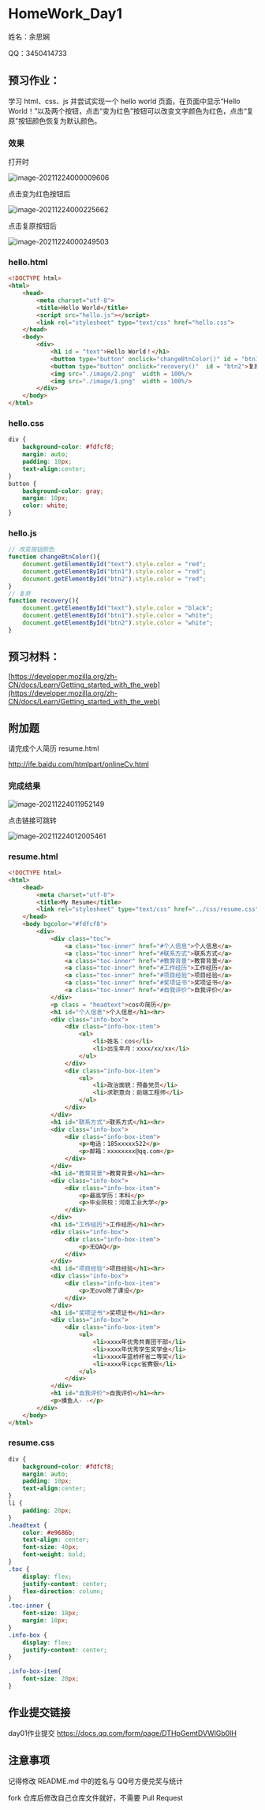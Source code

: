 # HomeWork_Day1

姓名：余思娴

QQ：3450414733

## 预习作业：

学习 html、css、js 并尝试实现一个 hello world 页面，在页面中显示“Hello World！”以及两个按钮，点击“变为红色”按钮可以改变文字颜色为红色，点击“复原”按钮颜色恢复为默认颜色。

### 效果

打开时

![image-20211224000009606](README.assets/image-20211224000009606.png)

点击变为红色按钮后

![image-20211224000225662](README.assets/image-20211224000225662.png)

点击复原按钮后

![image-20211224000249503](README.assets/image-20211224000249503.png)

### hello.html

```html
<!DOCTYPE html>
<html>
    <head>
        <meta charset="utf-8">
        <title>Hello World</title>
        <script src="hello.js"></script>
        <link rel="stylesheet" type="text/css" href="hello.css">
    </head>
    <body>
        <div>
            <h1 id = "text">Hello World！</h1>
            <button type="button" onclick="changeBtnColor()" id = "btn1">变为红色</button>
            <button type="button" onclick="recovery()"  id = "btn2">复原</button>
            <img src="./image/2.png"  width = 100%/>
            <img src="./image/1.png"  width = 100%/>
        </div>
    </body>
</html>
```

### hello.css

```css
div {
    background-color: #fdfcf8;
    margin: auto;
    padding: 10px;
    text-align:center;
}
button {
    background-color: gray;
    margin: 10px;
    color: white;
}
```

### hello.js

```javascript
// 改变按钮颜色
function changeBtnColor(){
    document.getElementById("text").style.color = "red";
    document.getElementById("btn1").style.color = "red";
    document.getElementById("btn2").style.color = "red";
}
// 复原
function recovery(){
    document.getElementById("text").style.color = "black";
    document.getElementById("btn1").style.color = "white";
    document.getElementById("btn2").style.color = "white";
}
```

## 预习材料：

[https://developer.mozilla.org/zh-CN/docs/Learn/Getting_started_with_the_web](https://developer.mozilla.org/zh-CN/docs/Learn/Getting_started_with_the_web)

## 附加题

请完成个人简历 resume.html 

http://ife.baidu.com/htmlpart/onlineCv.html

### 完成结果

![image-20211224011952149](README.assets/image-20211224011952149.png)

点击链接可跳转

![image-20211224012005461](README.assets/image-20211224012005461.png)

### resume.html

```html
<!DOCTYPE html>
<html>
    <head>
        <meta charset="utf-8">
        <title>My Resume</title>
        <link rel="stylesheet" type="text/css" href="../css/resume.css">   
    </head>
    <body bgcolor="#fdfcf8">
        <div>
            <div class="toc">
                <a class="toc-inner" href="#个人信息">个人信息</a>
                <a class="toc-inner" href="#联系方式">联系方式</a>
                <a class="toc-inner" href="#教育背景">教育背景</a>
                <a class="toc-inner" href="#工作经历">工作经历</a>
                <a class="toc-inner" href="#项目经验">项目经验</a>
                <a class="toc-inner" href="#奖项证书">奖项证书</a>
                <a class="toc-inner" href="#自我评价">自我评价</a>
            </div>
            <p class = "headtext">cosの简历</p>
            <h1 id="个人信息">个人信息</h1><hr>
            <div class="info-box">
                <div class="info-box-item">
                    <ul>
                        <li>姓名：cos</li>
                        <li>出生年月：xxxx/xx/xx</li>
                    </ul>
                </div>
                <div class="info-box-item">
                    <ul>
                        <li>政治面貌：预备党员</li>
                        <li>求职意向：前端工程师</li>
                    </ul>
                </div>
            </div>
            <h1 id="联系方式">联系方式</h1><hr>
            <div class="info-box">
                <div class="info-box-item">
                    <p>电话：185xxxxx522</p>
                    <p>邮箱：xxxxxxxx@qq.com</p>
                </div>
            </div>
            <h1 id="教育背景">教育背景</h1><hr>
            <div class="info-box">
                <div class="info-box-item">
                    <p>最高学历：本科</p>
                    <p>毕业院校：河南工业大学</p>
                </div>
            </div>
            <h1 id="工作经历">工作经历</h1><hr>
            <div class="info-box">
                <div class="info-box-item">
                    <p>无QAQ</p>
                </div>
            </div>
            <h1 id="项目经验">项目经验</h1><hr>
            <div class="info-box">
                <div class="info-box-item">
                    <p>无ovo除了课设</p>
                </div>
            </div>
            <h1 id="奖项证书">奖项证书</h1><hr>
            <div class="info-box">
                <div class="info-box-item">
                    <ul>
                        <li>xxxx年优秀共青团干部</li>
                        <li>xxxx年优秀学生奖学金</li>
                        <li>xxxx年蓝桥杯省二等奖</li>
                        <li>xxxx年icpc省赛银</li>
                    </ul>
                </div>
            </div>
            <h1 id="自我评价">自我评价</h1><hr>
            <p>摸鱼人- -</p>
        </div>
    </body>
</html>
```

### resume.css

```css
div {
    background-color: #fdfcf8;
    margin: auto;
    padding: 10px;
    text-align:center;
}
li {
    padding: 20px;
}
.headtext {
    color: #e9686b;
    text-align: center;
    font-size: 40px;
    font-weight: bold;
}
.toc {
    display: flex;
    justify-content: center;
    flex-direction: column;
}
.toc-inner {
    font-size: 18px;
    margin: 10px;
}
.info-box {
    display: flex;
    justify-content: center;
}

.info-box-item{
    font-size: 20px;
}
```

## 

## 作业提交链接

day01作业提交
https://docs.qq.com/form/page/DTHpGemtDVWlGb0lH

## 注意事项
记得修改 README.md 中的姓名与 QQ号方便兑奖与统计

fork 仓库后修改自己仓库文件就好，不需要 Pull Request
